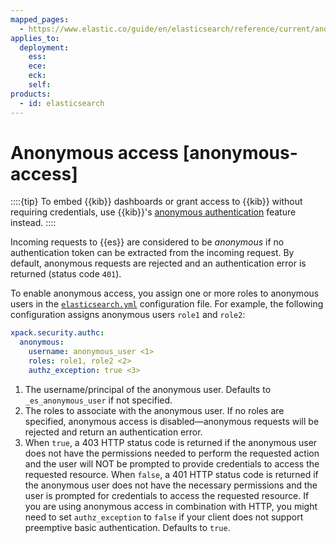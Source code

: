 ```yaml
---
mapped_pages:
  - https://www.elastic.co/guide/en/elasticsearch/reference/current/anonymous-access.html
applies_to:
  deployment:
    ess:
    ece:
    eck:
    self:
products:
  - id: elasticsearch
---
```


# Anonymous access [anonymous-access]

::::{tip} 
To embed {{kib}} dashboards or grant access to {{kib}} without requiring credentials, use {{kib}}'s [anonymous authentication](/deploy-manage/users-roles/cluster-or-deployment-auth/kibana-authentication.md) feature instead.
::::


Incoming requests to {{es}} are considered to be *anonymous* if no authentication token can be extracted from the incoming request. By default, anonymous requests are rejected and an authentication error is returned (status code `401`).

To enable anonymous access, you assign one or more roles to anonymous users in the [`elasticsearch.yml`](/deploy-manage/stack-settings.md) configuration file. For example, the following configuration assigns anonymous users `role1` and `role2`:

```yaml
xpack.security.authc:
  anonymous:
    username: anonymous_user <1>
    roles: role1, role2 <2>
    authz_exception: true <3>
```

1. The username/principal of the anonymous user. Defaults to `_es_anonymous_user` if not specified.
2. The roles to associate with the anonymous user. If no roles are specified, anonymous access is disabled—​anonymous requests will be rejected and return an authentication error.
3. When `true`, a 403 HTTP status code is returned if the anonymous user does not have the permissions needed to perform the requested action and the user will NOT be prompted to provide credentials to access the requested resource. When `false`, a 401 HTTP status code is returned if the anonymous user does not have the necessary permissions and the user is prompted for credentials to access the requested resource. If you are using anonymous access in combination with HTTP, you might need to set `authz_exception` to `false` if your client does not support preemptive basic authentication. Defaults to `true`.


